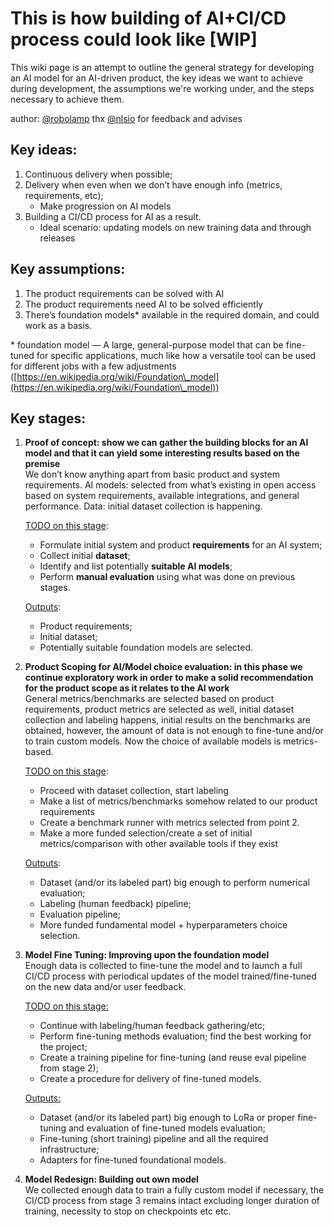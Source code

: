 # This is how building of AI+CI/CD process could look like [WIP]

This wiki page is an attempt to outline the general strategy for developing an AI model for an AI-driven product, the key ideas we want to achieve during development, the assumptions we're working under, and the steps necessary to achieve them.

author: [@robolamp](https://github.com/robolamp)
thx [@nlsio](https://github.com/nlsio) for feedback and advises

## Key ideas:

1. Continuous delivery when possible;  
2. Delivery when even when we don’t have enough info (metrics, requirements, etc);  
   *  Make progression on AI models  
3. Building a CI/CD process for AI as a result.  
   *  Ideal scenario: updating models on new training data and through releases 

## Key assumptions:

1. The product requirements can be solved with AI  
2. The product requirements need AI to be solved efficiently  
3. There’s foundation models\* available in the required domain, and could work as a basis.  
   

\* foundation model — A large, general-purpose model that can be fine-tuned for specific applications, much like how a versatile tool can be used for different jobs with a few adjustments ([https://en.wikipedia.org/wiki/Foundation\_model](https://en.wikipedia.org/wiki/Foundation\_model))

## Key stages:

1. **Proof of concept: show we can gather the building blocks for an AI model and that it can yield some interesting results based on the premise**   
   We don’t know anything apart from basic product and system requirements. AI models:  selected from what’s existing in open access based on system requirements, available integrations, and general performance. Data: initial dataset collection is happening.

   <u>TODO on this stage</u>:
   * Formulate initial system and product **requirements** for an AI system;  
   * Collect initial **dataset**;  
   * Identify and list potentially **suitable AI models**;  
   * Perform **manual evaluation** using what was done on previous stages.

	<u>Outputs</u>: 
   * Product requirements;  
   * Initial dataset;  
   * Potentially suitable foundation models are selected.

2. **Product Scoping for AI/Model choice evaluation: in this phase we continue exploratory work in order to make a solid recommendation for the product scope as it relates to the AI work**    
   General metrics/benchmarks are selected based on product requirements, product metrics are selected as well, initial dataset collection and labeling happens, initial results on the benchmarks are obtained, however, the amount of data is not enough to fine-tune and/or to train custom models. Now the choice of available models is metrics-based.

   <u>TODO on this stage</u>:  
   * Proceed with dataset collection, start labeling
   * Make a list of metrics/benchmarks somehow related to our product requirements 
   * Create a benchmark runner with metrics selected from point 2.
   * Make a more funded selection/create a set of initial metrics/comparison with other available tools if they exist
   
	<u>Outputs</u>:
   * Dataset (and/or its labeled part) big enough to perform numerical evaluation;
   * Labeling (human feedback) pipeline;
   * Evaluation pipeline;
   * More funded fundamental model + hyperparameters choice selection.

3. **Model Fine Tuning: Improving upon the foundation model**    
   Enough data is collected to fine-tune the model and to launch a full CI/CD process with periodical updates of the model trained/fine-tuned on the new data and/or user feedback.

   <u>TODO on this stage:</u>
   * Continue with labeling/human feedback gathering/etc;
   * Perform fine-tuning methods evaluation; find the best working for the project;
   * Create a training pipeline for fine-tuning (and reuse eval pipeline from stage 2);
   * Create a procedure for delivery of fine-tuned models.

   <u>Outputs:</u>
   * Dataset (and/or its labeled part) big enough to LoRa or proper fine-tuning and evaluation of fine-tuned models evaluation;
   * Fine-tuning (short training) pipeline and all the required infrastructure;
   * Adapters for fine-tuned foundational models.


4. **Model Redesign: Building out own model**  
   We collected enough data to train a fully custom model if necessary, the CI/CD process from stage 3 remains intact excluding longer duration of training, necessity to stop on checkpoints etc etc.
